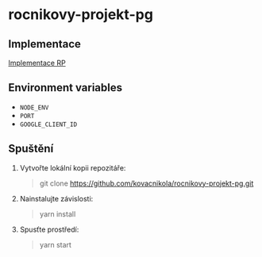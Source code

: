 # rocnikovy-projekt-pg

## Implementace

[Implementace RP](https://docs.google.com/document/d/1VsXv1HvoxtQ6CgvGCF_qJPeMD6t8tOXot5MlQ7V_Ncc/edit?usp=sharing)

## Environment variables

-   `NODE_ENV`
-   `PORT`
-   `GOOGLE_CLIENT_ID`

## Spuštění

1. Vytvořte lokální kopii repozitáře:
    > git clone https://github.com/kovacnikola/rocnikovy-projekt-pg.git
2. Nainstalujte závislosti:
    > yarn install
3. Spusťte prostředí:
    > yarn start
